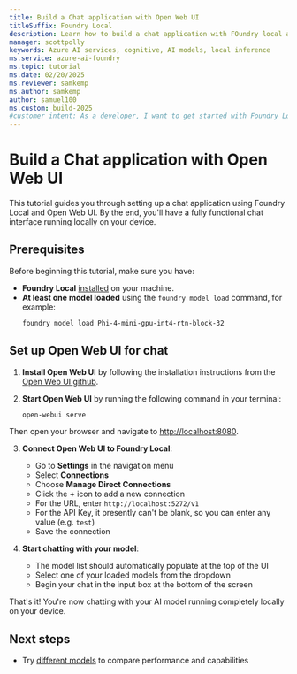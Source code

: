 ```yaml
---
title: Build a Chat application with Open Web UI
titleSuffix: Foundry Local
description: Learn how to build a chat application with FOundry local and Open Web UI
manager: scottpolly
keywords: Azure AI services, cognitive, AI models, local inference
ms.service: azure-ai-foundry
ms.topic: tutorial
ms.date: 02/20/2025
ms.reviewer: samkemp
ms.author: samkemp
author: samuel100
ms.custom: build-2025
#customer intent: As a developer, I want to get started with Foundry Local so that I can run AI models locally.
---
```


# Build a Chat application with Open Web UI

This tutorial guides you through setting up a chat application using Foundry Local and Open Web UI. By the end, you'll have a fully functional chat interface running locally on your device.

## Prerequisites

Before beginning this tutorial, make sure you have:

- **Foundry Local** [installed](/articles/foundry-local/get-started.md) on your machine.
- **At least one model loaded** using the `foundry model load` command, for example:
  ```bash
  foundry model load Phi-4-mini-gpu-int4-rtn-block-32
  ```

## Set up Open Web UI for chat

1. **Install Open Web UI** by following the installation instructions from the [Open Web UI github](https://github.com/open-webui/open-webui).

2. **Start Open Web UI** by running the following command in your terminal:
   ```bash
   open-webui serve
   ```

Then open your browser and navigate to [http://localhost:8080](http://localhost:8080).

3. **Connect Open Web UI to Foundry Local**:

   - Go to **Settings** in the navigation menu
   - Select **Connections**
   - Choose **Manage Direct Connections**
   - Click the **+** icon to add a new connection
   - For the URL, enter `http://localhost:5272/v1`
   - For the API Key, it presently can't be blank, so you can enter any value (e.g. `test`)
   - Save the connection

4. **Start chatting with your model**:
   - The model list should automatically populate at the top of the UI
   - Select one of your loaded models from the dropdown
   - Begin your chat in the input box at the bottom of the screen

That's it! You're now chatting with your AI model running completely locally on your device.

## Next steps

- Try [different models](/articles/foundry-local/how-to/load-models.md) to compare performance and capabilities
